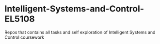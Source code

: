# Intelligent-Systems-and-Control-EL5108
Repos that contains all tasks and self exploration of Intelligent Systems and Control coursework
